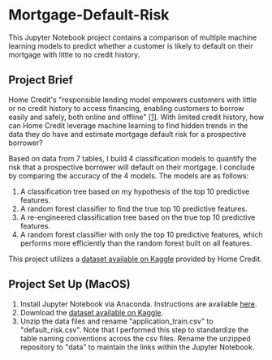 # Mortgage-Default-Risk
This Jupyter Notebook project contains a comparison of multiple machine learning models to predict whether a customer is likely to default on their mortgage with little to no credit history.

## Project Brief
Home Credit's "responsible lending model empowers customers with little or no credit history to access financing, enabling customers to borrow easily and safely, both online and offline" [[1]](https://www.homecredit.net/about-us.aspx/#who-we-are). With limited credit history, how can Home Credit leverage machine learning to find hidden trends in the data they do have and estimate mortgage default risk for a prospective borrower?

Based on data from 7 tables, I build 4 classification models to quantify the risk that a prospective borrower will default on their mortgage. I conclude by comparing the accuracy of the 4 models. The models are as follows:
1. A classification tree based on my hypothesis of the top 10 predictive features.
2. A random forest classifier to find the true top 10 predictive features.
3. A re-engineered classification tree based on the true top 10 predictive features.
4. A random forest classifier with only the top 10 predictive features, which performs more efficiently than the random forest built on all features.

This project utilizes a [dataset available on Kaggle](https://www.kaggle.com/competitions/home-credit-default-risk) provided by Home Credit.

## Project Set Up (MacOS)
1. Install Jupyter Notebook via Anaconda. Instructions are available [here](https://docs.jupyter.org/en/latest/install/notebook-classic.html).
2. Download the [dataset available on Kaggle](https://www.kaggle.com/competitions/home-credit-default-risk).
3. Unzip the data files and rename "application_train.csv" to "default_risk.csv". Note that I performed this step to standardize the table naming conventions across the csv files. Rename the unzipped repository to "data" to maintain the links within the Jupyter Notebook.
